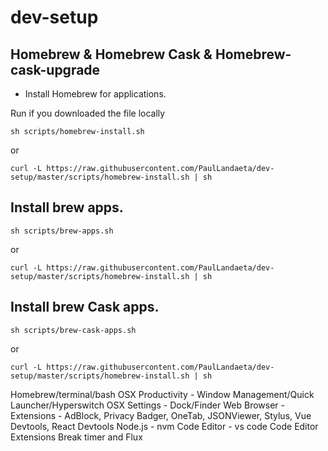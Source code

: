 # dev-setup




## Homebrew & Homebrew Cask & Homebrew-cask-upgrade  


- Install Homebrew for applications.

Run if you downloaded the file locally 

```
sh scripts/homebrew-install.sh
``` 

or 

```
curl -L https://raw.githubusercontent.com/PaulLandaeta/dev-setup/master/scripts/homebrew-install.sh | sh
``` 
## Install brew apps.

```
sh scripts/brew-apps.sh
``` 

or 

```
curl -L https://raw.githubusercontent.com/PaulLandaeta/dev-setup/master/scripts/homebrew-install.sh | sh
```

## Install brew Cask apps.


```
sh scripts/brew-cask-apps.sh
``` 

or 

```
curl -L https://raw.githubusercontent.com/PaulLandaeta/dev-setup/master/scripts/homebrew-install.sh | sh
```



Homebrew/terminal/bash
OSX Productivity - Window Management/Quick Launcher/Hyperswitch
OSX Settings - Dock/Finder
Web Browser - Extensions - AdBlock, Privacy Badger, OneTab, JSONViewer, Stylus, Vue Devtools, React Devtools
Node.js - nvm
Code Editor - vs code
Code Editor Extensions
Break timer and Flux